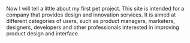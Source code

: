 Now I will tell a little about my first pet project. This site is intended for a company that provides design and innovation services. It is aimed at different categories of users, such as product managers, marketers, designers, developers and other professionals interested in improving product design and interface.
